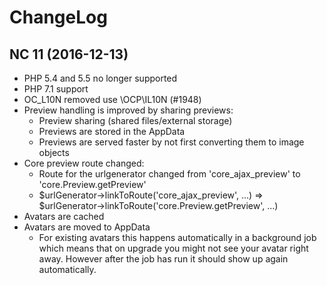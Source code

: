 ChangeLog
=========

NC 11 (2016-12-13)
------------------
* PHP 5.4 and 5.5 no longer supported
* PHP 7.1 support
* OC_L10N removed use \OCP\IL10N (#1948)
* Preview handling is improved by sharing previews:
  * Preview sharing (shared files/external storage)
  * Previews are stored in the AppData
  * Previews are served faster by not first converting them to image objects
* Core preview route changed:
  * Route for the urlgenerator changed from 'core_ajax_preview' to 'core.Preview.getPreview'
  * $urlGenerator->linkToRoute('core_ajax_preview', ...) => $urlGenerator->linkToRoute('core.Preview.getPreview', ...)
* Avatars are cached
* Avatars are moved to AppData
  * For existing avatars this happens automatically in a background job which means that on upgrade you might
    not see your avatar right away. However after the job has run it should show up again automatically.

